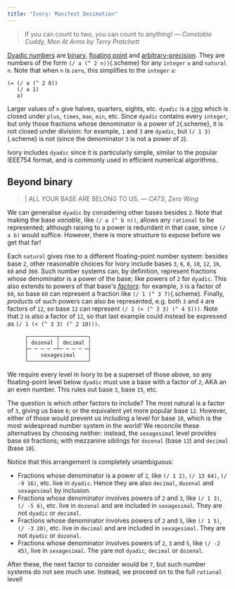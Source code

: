 ```yaml
---
title: "Ivory: Manifest Decimation"
---
```


> If you can count to two, you can count to anything!
— <cite>Constable Cuddy, *Men At Arms* by Terry Pratchett</cite>

[Dyadic numbers](https://en.wikipedia.org/wiki/Dyadic_rational) are
[binary](https://en.wikipedia.org/wiki/Binary_number),
[floating point](https://en.wikipedia.org/wiki/Floating-point_arithmetic) and
[arbitrary-precision](https://en.wikipedia.org/wiki/Arbitrary-precision_arithmetic).
They are numbers of the form `(/ a (^ 2 n))`{.scheme} for any `integer` `a` and
`natural` `n`. Note that when `n` is `zero`, this simplifies to the `integer`
`a`:

```
(= (/ a (^ 2 0))
   (/ a 1)
   a)
```

Larger values of `n` give halves, quarters, eights, etc. `dyadic` is a
[ring](https://en.wikipedia.org/wiki/Ring_(mathematics)) which is closed under
`plus`, `times`, `max`, `min`, etc. Since `dyadic` contains every `integer`, but
only those fractions whose denominator is a power of `2`{.scheme}, it is not
closed under division: for example, `1` and `3` are `dyadic`, but
`(/ 1 3)`{.scheme} is not (since the denominator `3` is not a power of `2`).

Ivory includes `dyadic` since it is particularly simple, similar to the popular
IEEE754 format, and is commonly used in efficient numerical algorithms.

## Beyond binary ##

> | ALL YOUR BASE ARE BELONG TO US.
— <cite>CATS, *Zero Wing*</cite>

We can generalise `dyadic` by considering other bases besides `2`. Note that
making the base *variable*, like `(/ a (^ b n))`, allows any `rational` to be
represented; although raising to a power is redundant in that case, since
`(/ a b)` would suffice. However, there is more structure to expose before we
get that far!

Each `natural` gives rise to a different floating-point number system: besides
base `2`, other reasonable choices for Ivory include bases `3`, `6`, `8`, `10`,
`12`, `16`, `60` and `360`. Such number systems can, by definition, represent
fractions whose denominator is a power of the base; like powers of `2` for
`dyadic`. This also extends to powers of that base's
[*factors*](https://en.wikipedia.org/wiki/Integer_factorization): for example,
`3` is a factor of `60`, so base `60` can represent a fraction like
`(/ 1 (^ 3 7)`{.scheme}. Finally, *products* of such powers can also be
represented, e.g. both `3` and `4` are factors of `12`, so base `12` can
represent `(/ 1 (× (^ 3 3) (^ 4 5)))`. Note that `2` is also a factor of `12`,
so that last example could instead be expressed as `(/ 1 (× (^ 3 3) (^ 2 10)))`.

<figure>

```
┌─────────┬─────────┐
│ dozenal │ decimal │
├─ ─ ─ ─ ─┴─ ─ ─ ─ ─┤
│    sexagesimal    │
└───────────────────┘
```

</figure>

We require every level in Ivory to be a superset of those above, so any
floating-point level below `dyadic` must use a base with a factor of `2`, AKA an
an even number. This rules out base `3`, base `15`, etc.

The question is which *other* factors to include? The most natural is a factor
of `3`, giving us base `6`; or the equivalent yet more popular base `12`.
However, either of those would prevent us including a level for base `10`, which
is the most widespread number system in the world! We reconcile these
alternatives by choosing neither: instead, the `sexagesimal` level provides base
`60` fractions; with mezzanine siblings for `dozenal` (base `12`) and `decimal`
(base `10`).

Notice that this arrangement is completely unambiguous:

 - Fractions whose denominator is a power of `2`, like `(/ 1 2)`, `(/ 13 64)`,
   `(/ -9 16)`, etc. live in `dyadic`. Hence they are also `decimal`, `dozenal`
   and `sexagesimal` by inclusion.
 - Fractions whose denominator involves powers of `2` and `3`, like `(/ 1 3)`,
   `(/ -5 6)`, etc. live in `dozenal` and are included in `sexagesimal`. They
   are not `dyadic` or `decimal`.
 - Fractions whose denominator involves powers of `2` and `5`, like `(/ 1 5)`,
   `(/ -3 20)`, etc. live in `decimal` and are included in `sexagesimal`. They
   are not `dyadic` or `dozenal`.
 - Fractions whose denominator involves powers of `2`, `3` and `5`, like
   `(/ -2 45)`, live in `sexagesimal`. The yare not `dyadic`, `decimal` or
   `dozenal`.

After these, the next factor to consider would be `7`, but such number systems
do not see much use. Instead, we proceed on to the full `rational` level!
